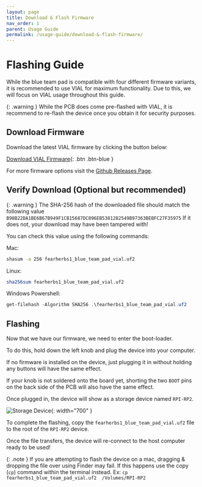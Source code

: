 ```yaml
---
layout: page
title: Download & Flash Firmware
nav_order: 1
parent: Usage Guide
permalink: /usage-guide/download-&-flash-firmware/
---
```


# Flashing Guide

While the blue team pad is compatible with four different firmware variants, it is recommended to use VIAL for maximum functionality. Due to this, we will focus on VIAL usage throughout this guide.

{: .warning }
While the PCB does come pre-flashed with VIAL, it is recommend to re-flash the device once you obtain it for security purposes.

## Download Firmware

Download the latest VIAL firmware by clicking the button below:

[Download VIAL Firmware](https://github.com/fearherbs1/blue-team-pad/releases/download/v1.1/fearherbs1_blue_team_pad_vial.uf2){: .btn .btn-blue }


For more firmware options visit the [Github Releases Page](https://github.com/fearherbs1/blue-team-pad/releases).

## Verify Download (Optional but recommended)

{: .warning }
The SHA-256 hash of the downloaded file should match the following value `B98B22DA1BE6B67B949F1CB15687DC896EB5381282549B97363BEBFC27F35975` If it does not, your download may have been tampered with!

You can check this value using the following commands:

Mac:

```zsh
shasum -a 256 fearherbs1_blue_team_pad_vial.uf2
```
Linux:

```bash
sha256sum fearherbs1_blue_team_pad_vial.uf2
```

Windows Powershell:

```powershell
get-filehash -Algorithm SHA256 .\fearherbs1_blue_team_pad_vial.uf2
```


## Flashing

Now that we have our firmware, we need to enter the boot-loader.

To do this, hold down the left knob and plug the device into your computer.

If no firmware is installed on the device, just plugging it in without holding any buttons will have the same effect.

If your knob is not soldered onto the board yet, shorting the two `BOOT` pins on the back side of the PCB will also have the same effect.

Once plugged in, the device will show as a storage device named `RPI-RP2`.

![Storage Device](/blue-team-pad-docs/images/flashing-storage-device.png){: width="700" }

To complete the flashing, copy the `fearherbs1_blue_team_pad_vial.uf2` file to the root of the `RPI-RP2` device.

Once the file transfers, the device will re-connect to the host computer ready to be used!

{: .note }
If you are attempting to flash the device on a mac, dragging & dropping the file over using Finder may fail. If this happens use the copy (`cp`) command within the terminal instead. Ex: `cp fearherbs1_blue_team_pad_vial.uf2  /Volumes/RPI-RP2`






